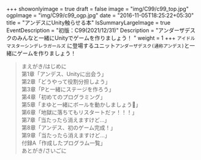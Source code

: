 +++
showonlyimage = true
draft = false
image = "img/C99/c99_top.jpg"
ogpImage = "img/C99/c99_ogp.jpg"
date = "2016-11-05T18:25:22+05:30"
title = "アンデスにUnity触らせる本"
IsSummaryLargeImage = true
EventDescription = "初版：C99(2021/12/31)"
Description = "アンダーザデスクのみんなと一緒にUnityでゲームを作りましょう！ "
weight = 1
+++
`アイドルマスターシンデレラガールズ` に登場するユニット`アンダーザデスク(通称アンデス)`と一緒にゲームを作りましょう！ 

> まえがき/はじめに <br>
> 第1章「アンデス、Unityに出会う」<br>
> 第2章「どうやって役割分担しよう」<br>
> 第3章「Pと一緒にステージを作ろう」<br>
> 第4章「初めてのプログラミング」<br>
> 第5章「まゆと一緒にボールを動かしましょう🤍」<br>
> 第6章「地獄に落ちてもリスタートだァ！！！」<br>
> 第7章「当たったら消えますけど...」<br>
> 第8章「アンデス、初のゲーム完成！」<br>
> 第9章「当たったら消えますけど...」<br>
> 付録A「作成したプログラム一覧」<br>
> あとがき/さいごに
